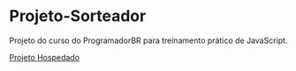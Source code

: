 # Projeto-Sorteador
Projeto do curso do ProgramadorBR para treinamento prático de JavaScript.

<a href="https://g4brielbarbosa.github.io/Projeto-Sorteador/">Projeto Hospedado</a>

